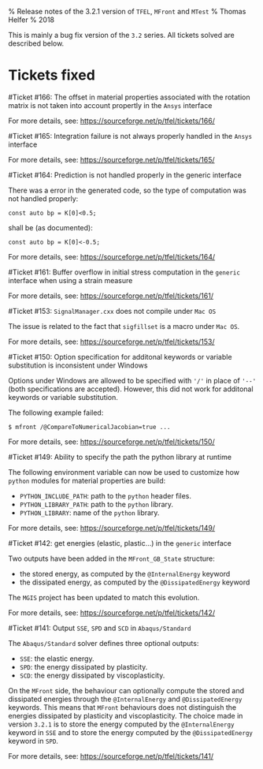 % Release notes of the 3.2.1 version of `TFEL`, `MFront` and `MTest`
% Thomas Helfer
% 2018

This is mainly a bug fix version of the `3.2` series. All tickets
solved are described below.

# Tickets fixed

#Ticket #166: The offset in material properties associated with the rotation matrix is not taken into account propertly in the `Ansys` interface

For more details, see: <https://sourceforge.net/p/tfel/tickets/166/>

#Ticket #165: Integration failure is not always properly handled in the `Ansys` interface

For more details, see: <https://sourceforge.net/p/tfel/tickets/165/>

#Ticket #164: Prediction is not handled properly in the generic interface

There was a error in the generated code, so the type of computation was
not handled properly:

~~~~
const auto bp = K[0]<0.5;
~~~~

shall be (as documented):

~~~~
const auto bp = K[0]<-0.5;
~~~~

For more details, see: <https://sourceforge.net/p/tfel/tickets/164/>

#Ticket #161: Buffer overflow in initial stress computation in the `generic` interface when using a strain measure

For more details, see: <https://sourceforge.net/p/tfel/tickets/161/>

#Ticket #153: `SignalManager.cxx` does not compile under `Mac OS`

The issue is related to the fact that `sigfillset` is a macro under `Mac OS`.

For more details, see: <https://sourceforge.net/p/tfel/tickets/153/>

#Ticket #150: Option specification for additonal keywords or variable substitution is inconsistent under Windows

Options under Windows are allowed to be specified with `'/'` in place
of `'--'` (both specifications are accepted). However, this did not
work for additonal keywords or variable substitution.

The following example failed:

~~~~
$ mfront /@CompareToNumericalJacobian=true ...
~~~~

For more details, see: <https://sourceforge.net/p/tfel/tickets/150/>

#Ticket #149: Ability to specify the path the python library at runtime

The following environment variable can now be used to customize how `python` modules for material properties are build:

- `PYTHON_INCLUDE_PATH`: path to the `python` header files.
- `PYTHON_LIBRARY_PATH`: path to the `python` library.
- `PYTHON_LIBRARY`: name of the `python` library.

For more details, see: <https://sourceforge.net/p/tfel/tickets/149/>

#Ticket #142: get energies (elastic, plastic...) in the `generic` interface

Two outputs have been added in the `MFront_GB_State` structure:

- the stored energy, as computed by the `@InternalEnergy` keyword
- the dissipated energy, as computed by the `@DissipatedEnergy` keyword

The `MGIS` project has been updated to match this evolution.

For more details, see: <https://sourceforge.net/p/tfel/tickets/142/>

#Ticket #141: Output `SSE`, `SPD` and `SCD` in `Abaqus/Standard`

The `Abaqus/Standard` solver defines three optional outputs:

- `SSE`: the elastic energy.
- `SPD`: the energy dissipated by plasticity.
- `SCD`: the energy dissipated by viscoplasticity.

On the `MFront` side, the behaviour can optionally compute the stored
and dissipated energies through the `@InternalEnergy` and
`@DissipatedEnergy` keywords. This means that `MFront` behaviours does
not distinguish the energies dissipated by plasticity and
viscoplasticity. The choice made in version `3.2.1` is to store the
energy computed by the `@InternalEnergy` keyword in `SSE` and to store
the energy computed by the `@DissipatedEnergy` keyword in `SPD`.

For more details, see: <https://sourceforge.net/p/tfel/tickets/141/>
